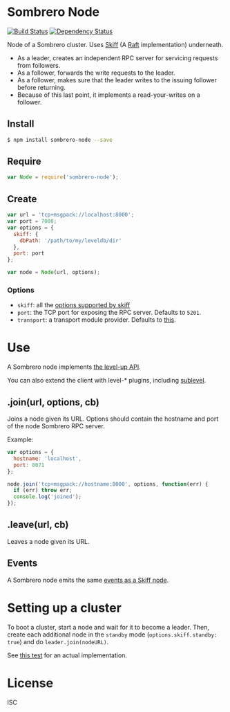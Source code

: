# Sombrero Node

[![Build Status](https://travis-ci.org/sombrerohq/sombrero-node.svg)](https://travis-ci.org/sombrerohq/sombrero-node)
[![Dependency Status](https://david-dm.org/sombrerohq/sombrero-node.svg)](https://david-dm.org/sombrerohq/sombrero-node)

Node of a Sombrero cluster. Uses [Skiff](https://github.com/pgte/skiff) (A [Raft](http://raftconsensus.github.io/) implementation) underneath.

* As a leader, creates an independent RPC server for servicing requests from followers.
* As a follower, forwards the write requests to the leader.
* As a follower, makes sure that the leader writes to the issuing follower before returning.
* Because of this last point, it implements a read-your-writes on a follower.

## Install

```bash
$ npm install sombrero-node --save
```

## Require

```javascript
var Node = require('sombrero-node');
```

## Create

```javascript
var url = 'tcp+msgpack://localhost:8000';
var port = 7000;
var options = {
  skiff: {
    dbPath: '/path/to/my/leveldb/dir'
  },
  port: port
};

var node = Node(url, options);
```

### Options

* `skiff`: all the [options supported by skiff](https://github.com/pgte/skiff#options)
* `port`: the TCP port for exposing the RPC server. Defaults to `5201`.
* `transport`: a transport module provider. Defaults to [this](https://github.com/sombrerohq/sombrero-node/blob/master/lib/transport.js).

# Use

A Sombrero node implements [the level-up API](https://github.com/rvagg/node-levelup#api).

You can also extend the client with level-* plugins, including [sublevel](https://github.com/dominictarr/level-sublevel).

## .join(url, options, cb)

Joins a node given its URL. Options should contain the hostname and port of the node Sombrero RPC server.

Example:

```javascript
var options = {
  hostname: 'localhost',
  port: 8071
};

node.join('tcp+msgpack://hostname:8000', options, function(err) {
  if (err) throw err;
  console.log('joined');
});
```

## .leave(url, cb)

Leaves a node given its URL.

## Events

A Sombrero node emits the same [events as a Skiff node](https://github.com/pgte/skiff#events).


# Setting up a cluster

To boot a cluster, start a node and wait for it to become a leader. Then, create each additional node in the `standby` mode (`options.skiff.standby: true`) and do `leader.join(nodeURL)`.

See [this test](https://github.com/sombrerohq/sombrero-node/blob/master/tests/networked.js) for an actual implementation.

# License

ISC